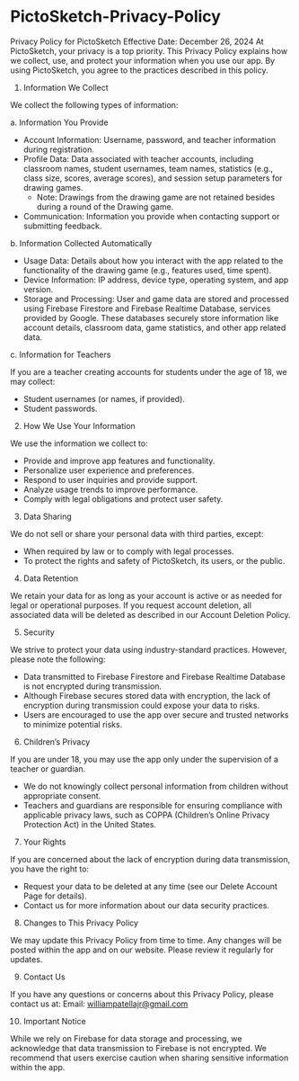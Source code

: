 # PictoSketch-Privacy-Policy

Privacy Policy for PictoSketch
Effective Date: December 26, 2024
At PictoSketch, your privacy is a top priority. This Privacy Policy explains how we collect, use, and protect your information when you use our app. By using PictoSketch, you agree to the practices described in this policy.


1. Information We Collect

We collect the following types of information:

a. Information You Provide

  - Account Information: Username, password, and teacher information during registration.
  - Profile Data: Data associated with teacher accounts, including classroom names, student usernames, team names, statistics (e.g., class size, scores, average scores), and session setup parameters for drawing games.
     - Note: Drawings from the drawing game are not retained besides during a round of the Drawing game.
  - Communication: Information you provide when contacting support or submitting feedback.
    
b. Information Collected Automatically

  - Usage Data: Details about how you interact with the app related to the functionality of the drawing game (e.g., features used, time spent).
  - Device Information: IP address, device type, operating system, and app version.
  - Storage and Processing: User and game data are stored and processed using Firebase Firestore and Firebase Realtime Database, services provided by Google. These databases securely store information like account details, classroom data, game statistics, and other app related data.
    
c. Information for Teachers

If you are a teacher creating accounts for students under the age of 18, we may collect:
  - Student usernames (or names, if provided).
  - Student passwords.


2. How We Use Your Information
   
We use the information we collect to:
  - Provide and improve app features and functionality.
  - Personalize user experience and preferences.
  - Respond to user inquiries and provide support.
  - Analyze usage trends to improve performance.
  - Comply with legal obligations and protect user safety.


3. Data Sharing
   
We do not sell or share your personal data with third parties, except:
  - When required by law or to comply with legal processes.
  - To protect the rights and safety of PictoSketch, its users, or the public.


4. Data Retention
   
We retain your data for as long as your account is active or as needed for legal or operational purposes. If you request account deletion, all associated data will be deleted as described in our Account Deletion Policy.


5. Security
   
We strive to protect your data using industry-standard practices. However, please note the following:

  - Data transmitted to Firebase Firestore and Firebase Realtime Database is not encrypted during transmission.
  - Although Firebase secures stored data with encryption, the lack of encryption during transmission could expose your data to risks.
  - Users are encouraged to use the app over secure and trusted networks to minimize potential risks.



6. Children’s Privacy
   
If you are under 18, you may use the app only under the supervision of a teacher or guardian.

  - We do not knowingly collect personal information from children without appropriate consent.
  - Teachers and guardians are responsible for ensuring compliance with applicable privacy laws, such as COPPA (Children’s Online Privacy Protection Act) in the United States.


7. Your Rights
    
If you are concerned about the lack of encryption during data transmission, you have the right to:

  - Request your data to be deleted at any time (see our Delete Account Page for details).
  - Contact us for more information about our data security practices.


8. Changes to This Privacy Policy
   
We may update this Privacy Policy from time to time. Any changes will be posted within the app and on our website. Please review it regularly for updates.


9. Contact Us
    
If you have any questions or concerns about this Privacy Policy, please contact us at:
Email: williampatellajr@gmail.com


10. Important Notice
    
While we rely on Firebase for data storage and processing, we acknowledge that data transmission to Firebase is not encrypted. We recommend that users exercise caution when sharing sensitive information within the app.


